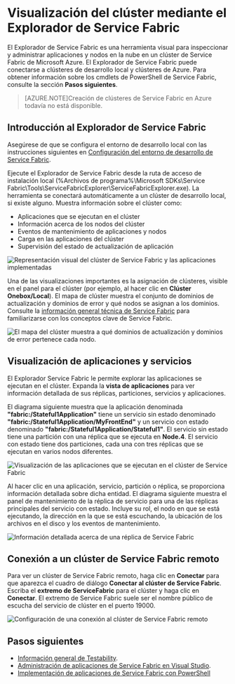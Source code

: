 <properties
   pageTitle="Visualización del clúster mediante el Explorador de Service Fabric"
   description="El Explorador de Service Fabric es una útil herramienta de GUI para inspeccionar y administrar aplicaciones y nodos en la nube en un clúster de Service Fabric de Microsoft Azure."
   services="service-fabric"
   documentationCenter=".net"
   authors="jessebenson"
   manager="timlt"
   editor=""/>

<tags
   ms.service="service-fabric"
   ms.devlang="dotnet"
   ms.topic="article"
   ms.tgt_pltfrm="na"
   ms.workload="na"
   ms.date="08/05/2015"
   ms.author="jesseb"/>

# Visualización del clúster mediante el Explorador de Service Fabric

El Explorador de Service Fabric es una herramienta visual para inspeccionar y administrar aplicaciones y nodos en la nube en un clúster de Service Fabric de Microsoft Azure. El Explorador de Service Fabric puede conectarse a clústeres de desarrollo local y clústeres de Azure. Para obtener información sobre los cmdlets de PowerShell de Service Fabric, consulte la sección **Pasos siguientes**.

> [AZURE.NOTE]Creación de clústeres de Service Fabric en Azure todavía no está disponible.

## Introducción al Explorador de Service Fabric

Asegúrese de que se configura el entorno de desarrollo local con las instrucciones siguientes en [Configuración del entorno de desarrollo de Service Fabric](service-fabric-get-started.md).

Ejecute el Explorador de Service Fabric desde la ruta de acceso de instalación local (%Archivos de programa%\\Microsoft SDKs\\Service Fabric\\Tools\\ServiceFabricExplorer\\ServiceFabricExplorer.exe). La herramienta se conectará automáticamente a un clúster de desarrollo local, si existe alguno. Muestra información sobre el clúster como:

- Aplicaciones que se ejecutan en el clúster
- Información acerca de los nodos del clúster
- Eventos de mantenimiento de aplicaciones y nodos
- Carga en las aplicaciones del clúster
- Supervisión del estado de actualización de aplicación

![Representación visual del clúster de Service Fabric y las aplicaciones implementadas][servicefabricexplorer]

Una de las visualizaciones importantes es la asignación de clústeres, visible en el panel para el clúster (por ejemplo, al hacer clic en **Clúster Onebox/Local**). El mapa de clúster muestra el conjunto de dominios de actualización y dominios de error y qué nodos se asignan a los dominios. Consulte la [información general técnica de Service Fabric](service-fabric-technical-overview.md) para familiarizarse con los conceptos clave de Service Fabric.

![El mapa del clúster muestra a qué dominios de actualización y dominios de error pertenece cada nodo.][clustermap]


## Visualización de aplicaciones y servicios

El Explorador Service Fabric le permite explorar las aplicaciones se ejecutan en el clúster. Expanda la **vista de aplicaciones** para ver información detallada de sus réplicas, particiones, servicios y aplicaciones.

El diagrama siguiente muestra que la aplicación denominada **"fabric:/Stateful1Application"** tiene un servicio sin estado denominado **"fabric:/Stateful1Application/MyFrontEnd"** y un servicio con estado denominado **"fabric:/Stateful1Application/Stateful1"**. El servicio sin estado tiene una partición con una réplica que se ejecuta en **Node.4**. El servicio con estado tiene dos particiones, cada una con tres réplicas que se ejecutan en varios nodos diferentes.

![Visualización de las aplicaciones que se ejecutan en el clúster de Service Fabric][applicationview]

Al hacer clic en una aplicación, servicio, partición o réplica, se proporciona información detallada sobre dicha entidad. El diagrama siguiente muestra el panel de mantenimiento de la réplica de servicio para una de las réplicas principales del servicio con estado. Incluye su rol, el nodo en que se está ejecutando, la dirección en la que se está escuchando, la ubicación de los archivos en el disco y los eventos de mantenimiento.

![Información detallada acerca de una réplica de Service Fabric][replicadetails]


## Conexión a un clúster de Service Fabric remoto

Para ver un clúster de Service Fabric remoto, haga clic en **Conectar** para que aparezca el cuadro de diálogo **Conectar al clúster de Service Fabric**. Escriba el **extremo de ServiceFabric** para el clúster y haga clic en **Conectar**. El extremo de Service Fabric suele ser el nombre público de escucha del servicio de clúster en el puerto 19000.

![Configuración de una conexión al clúster de Service Fabric remoto][connecttocluster]


<!--Every topic should have next steps and links to the next logical set of content to keep the customer engaged-->
## Pasos siguientes

- [Información general de Testability](service-fabric-testability-overview.md).
- [Administración de aplicaciones de Service Fabric en Visual Studio](service-fabric-manage-application-in-visual-studio.md).
- [Implementación de aplicaciones de Service Fabric con PowerShell](service-fabric-deploy-remove-applications.md)

<!--Image references-->
[applicationview]: ./media/service-fabric-visualizing-your-cluster/applicationview.png
[clustermap]: ./media/service-fabric-visualizing-your-cluster/clustermap.png
[connecttocluster]: ./media/service-fabric-visualizing-your-cluster/connecttocluster.png
[replicadetails]: ./media/service-fabric-visualizing-your-cluster/replicadetails.png
[servicefabricexplorer]: ./media/service-fabric-visualizing-your-cluster/servicefabricexplorer.png

<!---HONumber=August15_HO6-->
